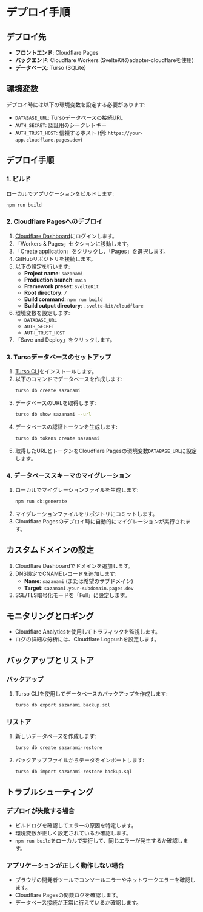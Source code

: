 # デプロイ手順

## デプロイ先

- **フロントエンド**: Cloudflare Pages
- **バックエンド**: Cloudflare Workers (SvelteKitのadapter-cloudflareを使用)
- **データベース**: Turso (SQLite)

## 環境変数

デプロイ時には以下の環境変数を設定する必要があります:

- `DATABASE_URL`: Tursoデータベースの接続URL
- `AUTH_SECRET`: 認証用のシークレトキー
- `AUTH_TRUST_HOST`: 信頼するホスト (例: `https://your-app.cloudflare.pages.dev`)

## デプロイ手順

### 1. ビルド

ローカルでアプリケーションをビルドします:

```bash
npm run build
```

### 2. Cloudflare Pagesへのデプロイ

1. [Cloudflare Dashboard](https://dash.cloudflare.com/)にログインします。
2. 「Workers & Pages」セクションに移動します。
3. 「Create application」をクリックし、「Pages」を選択します。
4. GitHubリポジトリを接続します。
5. 以下の設定を行います:
   - **Project name**: `sazanami`
   - **Production branch**: `main`
   - **Framework preset**: `SvelteKit`
   - **Root directory**: `/`
   - **Build command**: `npm run build`
   - **Build output directory**: `.svelte-kit/cloudflare`
6. 環境変数を設定します:
   - `DATABASE_URL`
   - `AUTH_SECRET`
   - `AUTH_TRUST_HOST`
7. 「Save and Deploy」をクリックします。

### 3. Tursoデータベースのセットアップ

1. [Turso CLI](https://docs.turso.tech/reference/turso-cli)をインストールします。
2. 以下のコマンドでデータベースを作成します:
   ```bash
   turso db create sazanami
   ```
3. データベースのURLを取得します:
   ```bash
   turso db show sazanami --url
   ```
4. データベースの認証トークンを生成します:
   ```bash
   turso db tokens create sazanami
   ```
5. 取得したURLとトークンをCloudflare Pagesの環境変数`DATABASE_URL`に設定します。

### 4. データベーススキーマのマイグレーション

1. ローカルでマイグレーションファイルを生成します:
   ```bash
   npm run db:generate
   ```
2. マイグレーションファイルをリポジトリにコミットします。
3. Cloudflare Pagesのデプロイ時に自動的にマイグレーションが実行されます。

## カスタムドメインの設定

1. Cloudflare Dashboardでドメインを追加します。
2. DNS設定でCNAMEレコードを追加します:
   - **Name**: `sazanami` (または希望のサブドメイン)
   - **Target**: `sazanami.your-subdomain.pages.dev`
3. SSL/TLS暗号化モードを「Full」に設定します。

## モニタリングとロギング

- Cloudflare Analyticsを使用してトラフィックを監視します。
- ログの詳細な分析には、Cloudflare Logpushを設定します。

## バックアップとリストア

### バックアップ

1. Turso CLIを使用してデータベースのバックアップを作成します:
   ```bash
   turso db export sazanami backup.sql
   ```

### リストア

1. 新しいデータベースを作成します:
   ```bash
   turso db create sazanami-restore
   ```
2. バックアップファイルからデータをインポートします:
   ```bash
   turso db import sazanami-restore backup.sql
   ```

## トラブルシューティング

### デプロイが失敗する場合

- ビルドログを確認してエラーの原因を特定します。
- 環境変数が正しく設定されているか確認します。
- `npm run build`をローカルで実行して、同じエラーが発生するか確認します。

### アプリケーションが正しく動作しない場合

- ブラウザの開発者ツールでコンソールエラーやネットワークエラーを確認します。
- Cloudflare Pagesの関数ログを確認します。
- データベース接続が正常に行えているか確認します。

